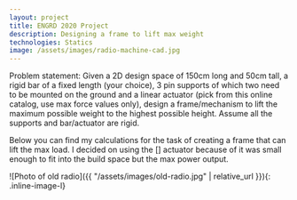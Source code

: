 ```yaml
---
layout: project
title: ENGRD 2020 Project
description: Designing a frame to lift max weight
technologies: Statics
image: /assets/images/radio-machine-cad.jpg
---
```


Problem statement: Given a 2D design space of 150cm long and 50cm tall, a rigid bar of a fixed length (your choice), 3 pin supports of which two need to be mounted on the ground and a linear actuator (pick from this online catalog, use max force values only), design a
frame/mechanism to lift the maximum possible weight to the highest possible height.
Assume all the supports and bar/actuator are rigid.

Below you can find my calculations for the task of creating a frame that can lift the max load. I decided on using the [] actuator because of it was small enough to fit into the build space but the max power output. 

![Photo of old radio]({{ "/assets/images/old-radio.jpg" | relative_url }}){: .inline-image-l}
